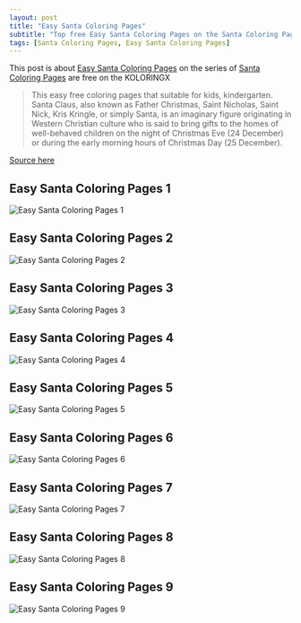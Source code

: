 ```yaml
---
layout: post
title: "Easy Santa Coloring Pages"
subtitle: "Top free Easy Santa Coloring Pages on the Santa Coloring Pages at Koloringx.xyz "
tags: [Santa Coloring Pages, Easy Santa Coloring Pages]
---
```

This post is about [Easy Santa Coloring Pages](http://koloringx.xyz/blog/Easy-Santa-Coloring-Pages) on the series of [Santa Coloring Pages](http://koloringx.xyz) are free on the KOLORINGX
> This easy free coloring pages that suitable for kids, kindergarten. Santa Claus, also known as Father Christmas, Saint Nicholas, Saint Nick, Kris Kringle, or simply Santa, is an imaginary figure originating in Western Christian culture who is said to bring gifts to the homes of well-behaved children on the night of Christmas Eve (24 December) or during the early morning hours of Christmas Day (25 December).

[Source here](https://en.wikipedia.org/wiki/Santa_Claus)
## Easy Santa Coloring Pages 1
![Easy Santa Coloring Pages 1](http://koloringx.xyz/Christmas-Coloring-Pages/Easy-Santa-Coloring-Pages%20(1).png)

<script async src="https://pagead2.googlesyndication.com/pagead/js/adsbygoogle.js"></script> <!-- Koloringx --> 
 <ins class="adsbygoogle"  
   style="display:block"   
  data-ad-client="ca-pub-6753140515841889"   
  data-ad-slot="2585677186"  
   data-ad-format="auto"  
   data-full-width-responsive="true"></ins> 
 <script>  
   (adsbygoogle = window.adsbygoogle || []).push({}); 
 </script>

## Easy Santa Coloring Pages 2
![Easy Santa Coloring Pages 2](http://koloringx.xyz/Christmas-Coloring-Pages/Easy-Santa-Coloring-Pages%20(2).png)
## Easy Santa Coloring Pages 3
![Easy Santa Coloring Pages 3](http://koloringx.xyz/Christmas-Coloring-Pages/Easy-Santa-Coloring-Pages%20(3).png)
## Easy Santa Coloring Pages 4
![Easy Santa Coloring Pages 4](http://koloringx.xyz/Christmas-Coloring-Pages/Easy-Santa-Coloring-Pages%20(4).png)
## Easy Santa Coloring Pages 5
![Easy Santa Coloring Pages 5](http://koloringx.xyz/Christmas-Coloring-Pages/Easy-Santa-Coloring-Pages%20(5).png)
## Easy Santa Coloring Pages 6
![Easy Santa Coloring Pages 6](http://koloringx.xyz/Christmas-Coloring-Pages/Easy-Santa-Coloring-Pages%20(6).png)
## Easy Santa Coloring Pages 7
![Easy Santa Coloring Pages 7](http://koloringx.xyz/Christmas-Coloring-Pages/Easy-Santa-Coloring-Pages%20(7).png)
## Easy Santa Coloring Pages 8
![Easy Santa Coloring Pages 8](http://koloringx.xyz/Christmas-Coloring-Pages/Easy-Santa-Coloring-Pages%20(8).png)
## Easy Santa Coloring Pages 9
![Easy Santa Coloring Pages 9](http://koloringx.xyz/Christmas-Coloring-Pages/Easy-Santa-Coloring-Pages%20(9).png)

<script async src="https://pagead2.googlesyndication.com/pagead/js/adsbygoogle.js"></script> <!-- Koloringx --> 
 <ins class="adsbygoogle"  
   style="display:block"   
  data-ad-client="ca-pub-6753140515841889"   
  data-ad-slot="2585677186"  
   data-ad-format="auto"  
   data-full-width-responsive="true"></ins> 
 <script>  
   (adsbygoogle = window.adsbygoogle || []).push({}); 
 </script>

